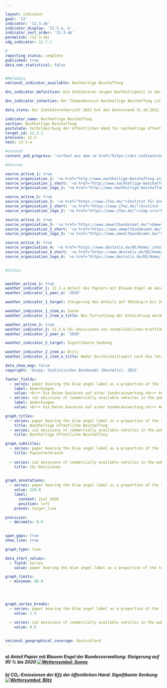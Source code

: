 ```yaml
---

layout: indicator    
goal: '12'    
indicator: '12.3.ab'    
indicator_display: '12.3.a, b'    
indicator_sort_order: '12-3-ab'    
permalink: /12-3-ab/    
sdg_indicator: 12.7.1    

#
reporting_status: complete    
published: true    
data_non_statistical: false    


#Metadata    
national_indicator_available: Nachhaltige Beschaffung    

dns_indicator_definition: Die Indikatoren zeigen Nachhaltigkeit in der Beschaffung exemplarisch anhand der Teilbereiche Papier sowie CO₂-Emissionen von Kraftfahrzeugen (<abbr title="Kraftfahrzeug">Kfz</abbr>). Beide Indikatoren werden als Indizes mit dem Basisjahr 2015&nbsp;dargestellt.<br><br>Der Indikator 12.3.a „Anteil Papier mit Blauem Engel am Gesamtpapierverbrauch der unmittelbaren Bundesverwaltung“ bildet den Anteil von Papier mit dem Umweltsiegel Blauer Engel am Gesamtpapierverbrauch der unmittelbaren Bundesverwaltung ab.<br><br>Der Indikator 12.3.b „CO₂-Emissionen je Fahrleistungen der <abbr title="Kraftfahrzeug">Kfz</abbr> der öffentlichen Hand“ setzt die CO₂-Emissionen ins Verhältnis zu den entsprechenden Fahrleistungen.    

dns_indicator_intention: Der Themenbereich Nachhaltige Beschaffung ist sehr komplex. Hier werden exemplarisch produktspezifische Indikatoren betrachtet. Während für den Anteil von Papier mit Blauem Engel am Gesamtpapierverbrauch der unmittelbaren Bundesverwaltung ein Wert von 95&nbsp;% bis zum Jahr 2020&nbsp;anvisiert ist, soll das Verhältnis von CO₂-Emissionen je Fahrleistungen zukünftig weiter sinken. Die öffentliche Hand hat einen wesentlichen Anteil an der Nachfrage von Produkten und Dienstleistungen. Die Ausrichtung der öffentlichen Beschaffung am Leitprinzip der Nachhaltigkeit und die Stärkung von Nachhaltigkeitskriterien bei der öffentlichen Beschaffung sollen daher als Hebel für die Steigerung des Angebots nachhaltiger Produkte wirken. Ziel der Bundesregierung ist es, Nachhaltigkeit in der öffentlichen Beschaffung generell zu stärken.    

data_state: Der Indikatorenbericht 2022 hat den Datenstand 31.10.2022. Die Daten auf dieser Plattform werden regelmäßig aktualisiert, sodass online aktuellere Daten verfügbar sein können als im <a href="https://dns-indikatoren.de/assets/publications/reports/de/2022.pdf">Indikatorenbericht 2022</a> veröffentlicht.    

indicator_name: Nachhaltige Beschaffung    
section: Nachhaltige Beschaffung    
postulate: Vorbildwirkung der öffentlichen Hand für nachhaltige öffentliche Beschaffung verwirklichen    
target_id: 12.3.1    
previous: 12-2    
next: 13-1-a    

#content     
content_and_progress: '<i>Text aus dem <a href="https://dns-indikatoren.de/assets/publications/reports/de/2022.pdf">Indikatorenbericht 2022&nbsp;</a></i><br><br><b><i>Anteil Papier mit Blauem Engel am Gesamtpapierverbrauch der unmittelbaren Bundesverwaltung</i></b><br><br>Die Daten für die Berechnung des Anteils von Papier mit Blauem Engel am Gesamtpapierverbrauch der unmittelbaren Bundesverwaltung werden durch das Monitoring des Maßnahmenprogramms Nachhaltigkeit erhoben, das vom Bundeskanzleramt durchgeführt und von der Kompetenzstelle für nachhaltige Beschaffung beim Beschaffungsamt des Bundesinnenministeriums unterstützt wird. Der Blaue Engel ist ein Umweltzeichen für umweltschonende Produkte und Dienstleistungen. Bezogen auf Papier bedeutet dieses Siegel, dass die Papierfasern zu 100&nbsp;Prozent aus Altpapier gewonnen werden und dass bei der Herstellung auf schädliche Chemikalien oder optische Aufheller verzichtet wird.<br><br>Der Anteil des Papiers mit Blauem Engel ist von 2015&nbsp;bis 2019&nbsp;nach vorläufigen Daten um rund 104&nbsp;% gestiegen. Im Jahr 2015&nbsp;betrug der Anteil 45&nbsp;% am Gesamtpapierverbrauch der unmittelbaren Bundesverwaltung und erreichte 2019&nbsp;einen Wert von 92&nbsp;%. Dies entspricht einer Zunahme um 104,1&nbsp;% (Indexwert = 204,1) Somit folgt der Indikator der Zielsetzung des Maßnahmenprogramms Nachhaltigkeit, den Anteil des Einsatzes von Papier mit dem Blauen Engel auf 95&nbsp;% bis 2020&nbsp;zu steigern. Der Gesamtpapierverbrauch ist nach einem Anstieg um 11,5&nbsp;% im Jahr 2016&nbsp;auf 993,4&nbsp;Millionen Blatt Papier im Jahr 2019&nbsp;(vorläufig) gesunken. Dies bedeutet eine Reduktion des Gesamtpapierverbrauchs zwischen 2015&nbsp;und 2019&nbsp;um 13,6&nbsp;%.<br><br>Bei dem Zeitvergleich ist zu beachten, dass es im Jahr 2018&nbsp;eine methodische Anpassung bei der Definition von Papier gab. Ab dem Berichtsjahr 2018&nbsp;wird ausschließlich nichtfarbiges <abbr title="Deutsches Institut für Normung e.V.">DIN</abbr> A4&nbsp;Druck- und Kopierpapier erfasst. Somit kann der Rückgang des Gesamtpapierverbrauchs zum Teil auf die methodische Änderung zurückzuführen sein.<br><br>Generell ist bei diesem Indikator zu beachten, dass die Aussagekraft der Verwendung von Papier mit Blauem Engel für den Gesamtkomplex „Nachhaltige Beschaffung“ eher gering ist. Denn Papier weist lediglich einen kleinen Anteil am monetären Gesamtvolumen der Beschaffung der öffentlichen Hand auf.<br><br><b><i>CO₂-Emissionen je Fahrleistungen der <abbr title="Kraftfahrzeug">Kfz</abbr> der öffentlichen Hand</i></b><br><br>Die Daten für die <abbr title="Kraftfahrzeug">Kfz</abbr> der öffentlichen Hand werden von den Umweltökonomischen Gesamtrechnungen des Statistischen Bundesamts unter Zuhilfenahme der <abbr title="Transport Emission Estimation Model">TREMOD</abbr>-Datenbank (Transport Emission Estimation Modell) des Instituts für Energie- und Umweltforschung bereitgestellt. Die öffentliche Hand umfasst Bund, Länder, Gemeinden und Gemeindeverbände, Polizei, Bundesgrenzschutz, Feuerschutz und Feuerwehren.<br><br>Aufgrund der wenigen Beobachtungspunkte und einer methodischen Änderung in der <abbr title="Transport Emission Estimation Model">TREMOD</abbr>-Datenbank im Jahr 2016&nbsp;ist eine Bewertung der Entwicklung nicht möglich. Des Weiteren haben sich die Fahrzeugdefinitionen geändert und somit ebenfalls die Fahrzeugbestände. Änderungen haben sich zudem bei den Ergebnissen zu Fahrleistungen, Energieverbräuchen und Emissionen in der Umweltökonomischen Gesamtrechnung ergeben.<br><br>Betrachtet man im Vergleich zu den <abbr title="Kraftfahrzeug">Kfz</abbr> der öffentlichen Hand die <abbr title="Kraftfahrzeug">Kfz</abbr> der unmittelbaren Bundesverwaltung, betrugen im Jahr 2019&nbsp;deren durchschnittlichen CO₂-Emissionen 203,3&nbsp;Gramm CO₂ je gefahrenen Kilometer. In der Statistik des Umweltbundesamtes ergab sich ebenfalls eine methodische Anpassung.<br><br>Die unmittelbare Bundesverwaltung umfasst die eigenen, aber rechtlich unselbstständigen zentralen oder nachgeordneten Behörden des Bundes. Die Daten für die CO₂-Emissionen je Fahrleistungen der <abbr title="Kraftfahrzeug">Kfz</abbr> der unmittelbaren Bundesverwaltung stammen vom Umweltbundesamt. Wie bei den Angaben zu den <abbr title="Kraftfahrzeug">Kfz</abbr> der öffentlichen Hand werden bei der unmittelbaren Bundesverwaltung ebenfalls alle Pkw bis zu einem Gewicht von 3,5&nbsp;Tonnen berücksichtigt, allerdings nicht die leichten Nutzfahrzeuge dieser Klasse.<br><br>Zwischen 2015&nbsp;und 2017&nbsp;stieg der Anteil der neu angeschafften <abbr title="Kraftfahrzeug">Kfz</abbr> der unmittelbaren Bundesverwaltung, deren Emissionswert kleiner als 50&nbsp;Gramm CO₂ je Kilometer betrugen, am Gesamtvolumen der neubeschafften <abbr title="Kraftfahrzeug">Kfz</abbr> von 2,6&nbsp;% auf 4,1&nbsp;%. Im Jahr 2018&nbsp;viel der Anteil auf 3,3&nbsp;% zurück. Nach vorläufigen Zahlen sank der Wert im Jahr 2019&nbsp;weiter und lag bei 2,4&nbsp;%.<br><br>Der hier betrachtete Indikator bezieht sich ausschließlich auf den Umweltaspekt der Nachhaltigkeit. Zudem werden nur diejenigen CO₂-Emissionen berücksichtigt, die im Betrieb der Fahrzeuge anfallen. Betrachtet man jedoch die ganzheitlichen Lebenszykluskosten, fallen in den Prozessen der Produktion und Entsorgung ebenfalls Treibhausgasemissionen an, die für einen aussagekräftigen Indikator zu berücksichtigen wären. Darüber hinaus ist die Nachhaltigkeit der Elektromobilität davon abhängig, inwiefern der verwendete Strom aus herkömmlichen oder regenerativen Quellen stammt.'    

#Sources    

source_active_1: true
source_organisation_1: '<a href="http://www.nachhaltige-beschaffung.info/DE/Home/home_node.html">Kompetenzstelle für nachhaltige Beschaffung</a>'
source_organisation_1_short: '<a href="http://www.nachhaltige-beschaffung.info/DE/Home/home_node.html">Kompetenzstelle für nachhaltige Beschaffung</a>'
source_organisation_logo_1: '<a href="http://www.nachhaltige-beschaffung.info/DE/Home/home_node.html"><img src="https://dnsUpgradeEnvironment.github.io/dns-indicators/public/OrgImgDe/knb.png" alt="Kompetenzstelle für nachhaltige Beschaffung" title=" Klicken Sie hier um zur Homepage der Organisation Kompetenzstelle für nachhaltige Beschaffung zu gelangen." style="height:60px; width:148px; border: transparent"/></a>'

source_active_2: true
source_organisation_2: '<a href="https://www.ifeu.de/">Institut für Energie- und Umweltforschung Heidelberg gGmbH</a>'
source_organisation_2_short: '<a href="https://www.ifeu.de/">Institut für Energie- und Umweltforschung Heidelberg gGmbH</a>'
source_organisation_logo_2: '<a href="https://www.ifeu.de/"><img src="https://dnsUpgradeEnvironment.github.io/dns-indicators/public/OrgImgDe/ifeu.png" alt="Institut für Energie- und Umweltforschung Heidelberg gGmbH" title=" Klicken Sie hier um zur Homepage der Organisation Institut für Energie- und Umweltforschung Heidelberg gGmbH zu gelangen." style="height:60px; width:148px; border: transparent"/></a>'

source_active_3: true
source_organisation_3: '<a href="https://www.umweltbundesamt.de/">Umweltbundesamt</a>'
source_organisation_3_short: '<a href="https://www.umweltbundesamt.de/">Umweltbundesamt</a>'
source_organisation_logo_3: '<a href="https://www.umweltbundesamt.de/"><img src="https://dnsUpgradeEnvironment.github.io/dns-indicators/public/OrgImgDe/uba.png" alt="Umweltbundesamt" title=" Klicken Sie hier um zur Homepage der Organisation Umweltbundesamt zu gelangen." style="height:60px; width:148px; border: transparent"/></a>'

source_active_4: true
source_organisation_4: '<a href="https://www.destatis.de/DE/Home/_inhalt.html">Statistisches Bundesamt</a>'
source_organisation_4_short: '<a href="https://www.destatis.de/DE/Home/_inhalt.html">Statistisches Bundesamt</a>'
source_organisation_logo_4: '<a href="https://www.destatis.de/DE/Home/_inhalt.html"><img src="https://dnsUpgradeEnvironment.github.io/dns-indicators/public/OrgImgDe/destatis.png" alt="Statistisches Bundesamt" title=" Klicken Sie hier um zur Homepage der Organisation Statistisches Bundesamt zu gelangen." style="height:60px; width:148px; border: transparent"/></a>'
    

#Status    


weather_active_1: true
weather_indicator_1: 12.3.a Anteil des Papiers mit Blauem Engel am Gesamtpapierverbrauch der unmittelbaren Bundesverwaltung
weather_indicator_1_year_a: '2020'

weather_indicator_1_target: Steigerung des Anteils auf 95&nbsp;% bis 2020

weather_indicator_1_item_a: Sonne
weather_indicator_1_item_a_title: Bei Fortsetzung der Entwicklung würde der Zielwert erreicht oder um weniger als 5&nbsp;% der Differenz zwischen Zielwert und aktuellem Wert verfehlt.

weather_active_2: true
weather_indicator_2: 12.3.b CO₂-Emissionen von handelsüblichen Kraftfahrzeugen der öffentlichen Hand
weather_indicator_2_year_a: '2020'

weather_indicator_2_target: Signifikante Senkung

weather_indicator_2_item_a: Blitz
weather_indicator_2_item_a_title: Weder Durchschnittswert noch die letzte Veränderung deuten in die richtige Richtung.    

data_show_map: false    
copyright: '&copy; Statistisches Bundesamt (Destatis), 2022'    

footer_fields:
  - series: paper bearing the blue angel label as a proportion of the total paper consumption of the direct federal administration
    label: Anmerkungen
    value: <br>• Die Daten basieren auf einer Sonderauswertung.<br>• Aufgrund methodischer Änderungen sind die Ergebnisse ab 2017&nbsp;nur eingeschränkt mit den Vorjahren vergleichbar.<br>• 2020&nbsp;vorläufige Daten.
  - series: co2 emissions of commercially available vehicles in the public sector
    label: Anmerkungen
    value: <br>• Die Daten basieren auf einer Sonderauswertung.<br>• Aufgrund methodischer Änderungen sind die Ergebnisse ab 2016&nbsp;nur eingeschränkt mit den Vorjahren vergleichbar.    

graph_titles: 
  - series: paper bearing the blue angel label as a proportion of the total paper consumption of the direct federal administration
    title: Nachhaltige öffentliche Beschaffung
  - series: co2 emissions of commercially available vehicles in the public sector
    title: Nachhaltige öffentliche Beschaffung    

graph_subtitles: 
  - series: paper bearing the blue angel label as a proportion of the total paper consumption of the direct federal administration
    title: Papierverbrauch
    
  - series: co2 emissions of commercially available vehicles in the public sector
    title: CO₂-Emissionen
        

graph_annotations:
  - series: paper bearing the blue angel label as a proportion of the total paper consumption of the direct federal administration
    value: 210.8
    label:
      content: Ziel 2020
      position: left
    preset: target_line    

precision: 
  - decimals: 0.0
        

span_gaps: true    
show_line: true    

graph_type: line    

data_start_values: 
  - field: Series
    value: paper bearing the blue angel label as a proportion of the total paper consumption of the direct federal administration    

graph_limits: 
  - minimum: 80.0
        

    

graph_series_breaks: 
  - series: paper bearing the blue angel label as a proportion of the total paper consumption of the direct federal administration
    value: 1.5
    
  - series: co2 emissions of commercially available vehicles in the public sector
    value: 0.5
                

national_geographical_coverage: Deutschland    
---
```



<div>
  <div class="my-header">
    <h5>a) Anteil Papier mit Blauem Engel der Bundesverwaltung: Steigerung auf 95&nbsp;% bis 2020
      <a href="https://dnsUpgradeEnvironment.github.io/dns-indicators/status"><img src="https://g205sdgs.github.io/sdg-indicators/public/Wettersymbole/Sonne.png" title="Bei Fortsetzung der Entwicklung aus 2020 wäre der Zielwert erreicht oder um weniger als 5 % der Differenz zwischen Zielwert und dem damaligen Wert verfehlt worden." alt="Wettersymbol: Sonne"/>
      </a>
    </h5>
  </div>
  <div class="my-header-note">
  </div>
</div>
<div>
  <div class="my-header">
    <h5>b) CO₂-Emissionen der <abbr title="Kraftfahrzeug">Kfz</abbr> der öffentlichen Hand: Signifikante Senkung
      <a href="https://dnsUpgradeEnvironment.github.io/dns-indicators/status"><img src="https://g205sdgs.github.io/sdg-indicators/public/Wettersymbole/Blitz.png" title="Weder Durchschnittswert noch die vorherige Veränderung deuten in 2020 in die richtige Richtung." alt="Wettersymbol: Blitz"/>
      </a>
    </h5>
  </div>
  <div class="my-header-note">
  </div>
</div>